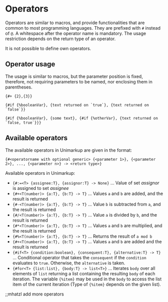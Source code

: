 # Operators

Operators are similar to macros, and provide functionalities that are common to most programming languages.
They are prefixed with `#` instead of `@`. A whitespace after the operator name is mandatory.
The usage restriction depends on the return type of an operator.

It is not possible to define own operators.

## Operator usage

The usage is similar to macros, but the parameter position is fixed, therefore,
not requiring parameters to be named, nor enclosing them in parentheses.

```
{#+ {2},{3}}

{#if {%booleanVar}, {text returned on `true`}, {text returned on `false`}}

{#if {%booleanVar}, {some text}, {#if {%otherVar}, {text returned on `false, true`}}}
```

## Available operators

The available operators in Unimarkup are given in the format:

```
{#<operatorname with optional generic> {<parameter 1>}, {<parameter 2>}, ..., {<parameter n>} -> <return type>}
```

Available operators in Unimarkup:

- `{#:=<T> {assignee:T}, {assignor:T} -> None}` ... Value of set *assignor* is assigned to set *assignee*
- `{#+<T(number)> {a:T}, {b:T} -> T}` ... Values `a` and `b` are added, and the result is returned
- `{#-<T(number)> {a:T}, {b:T} -> T}` ... Value `b` is subtracted from `a`, and the result is returned
- `{#/<T(number)> {a:T}, {b:T} -> T}` ... Value `a` is divided by `b`, and the result is returned
- `{#*<T(number)> {a:T}, {b:T} -> T}` ... Values `a` and `b` are multiplied, and the result is returned
- `{#%<T(number)> {a:T}, {b:T} -> T}` ... Returns the result of `a mod b`
- `{#+<T(number)> {a:T}, {b:T} -> T}` ... Values `a` and `b` are added and the result is returned
- `{#if<T> {condition:boolean}, {consequent:T}, {alternative:T} -> T}` ... Conditional operator that takes the `consequent` if the `condition` evaluates to `true`. Otherwise, the `alternative` is taken.
- `{#for<T> {list:list}, {body:T} -> list<T>}` ... Iterates `body` over all elements of `list` returning a list containing the resulting `body` of each iteration. The variable `{%item}` may be used in the `body` to access the list item of the current iteration (Type of `{%item}` depends on the given list).

;;mhatzl add more operators
